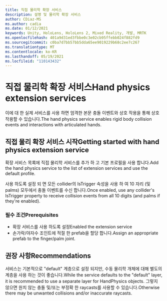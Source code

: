 ```yaml
---
title: 직접 물리학 확장 서비스
description: 설명 및 물리학 확장 서비스
author: CDiaz-MS
ms.author: cadia
ms.date: 01/12/2021
keywords: Unity, HoloLens, HoloLens 2, Mixed Reality, 개발, MRTK
ms.openlocfilehash: 401a9d31ed3fbbe0c3e02cb95ffebb024f882fd9
ms.sourcegitcommit: c0ba7d7bb57bb5dda65ee9019229b68c2ee7c267
ms.translationtype: MT
ms.contentlocale: ko-KR
ms.lasthandoff: 05/19/2021
ms.locfileid: "110143432"
---
```

# <a name="hand-physics-extension-services"></a><span data-ttu-id="1d1d8-104">직접 물리학 확장 서비스</span><span class="sxs-lookup"><span data-stu-id="1d1d8-104">Hand physics extension services</span></span>

<span data-ttu-id="1d1d8-105">이에 대 한 실제 서비스를 사용 하면 엄격한 본문 충돌 이벤트와 상호 작용을 통해 상호 작용할 수 있습니다.</span><span class="sxs-lookup"><span data-stu-id="1d1d8-105">The hand physics service enables rigid body collision events and interactions with articulated hands.</span></span>

## <a name="getting-started-with-hand-physics-extension-service"></a><span data-ttu-id="1d1d8-106">직접 물리 확장 서비스 시작</span><span class="sxs-lookup"><span data-stu-id="1d1d8-106">Getting started with hand physics extension service</span></span>

<span data-ttu-id="1d1d8-107">확장 서비스 목록에 직접 물리학 서비스를 추가 하 고 기본 프로필을 사용 합니다.</span><span class="sxs-lookup"><span data-stu-id="1d1d8-107">Add the hand physics service to the list of extension services and use the default profile.</span></span>

<span data-ttu-id="1d1d8-108">사용 하도록 설정 되 면 모든 collider의 IsTrigger 속성을 사용 하 여 10 자리 (및 palms) 모두에서 충돌 이벤트를 수신 합니다.</span><span class="sxs-lookup"><span data-stu-id="1d1d8-108">Once enabled, use any collider's IsTrigger property to receive collision events from all 10 digits (and palms if they're enabled).</span></span>

### <a name="prerequisites"></a><span data-ttu-id="1d1d8-109">필수 조건</span><span class="sxs-lookup"><span data-stu-id="1d1d8-109">Prerequisites</span></span>

- <span data-ttu-id="1d1d8-110">확장 서비스를 사용 하도록 설정</span><span class="sxs-lookup"><span data-stu-id="1d1d8-110">Enabled the extension service</span></span>
- <span data-ttu-id="1d1d8-111">손가락/야자수 조인트에 적절 한 prefab을 할당 합니다.</span><span class="sxs-lookup"><span data-stu-id="1d1d8-111">Assign an appropriate prefab to the finger/palm joint.</span></span>

## <a name="recommendations"></a><span data-ttu-id="1d1d8-112">권장 사항</span><span class="sxs-lookup"><span data-stu-id="1d1d8-112">Recommendations</span></span>

<span data-ttu-id="1d1d8-113">서비스는 기본적으로 "default" 계층으로 설정 되지만, 수동 물리학 개체에 대해 별도의 계층을 사용 하는 것이 좋습니다.</span><span class="sxs-lookup"><span data-stu-id="1d1d8-113">While the service defaults to the "default" layer, it is recommended to use a separate layer for HandPhysics objects.</span></span> <span data-ttu-id="1d1d8-114">그렇지 않으면 원치 않는 충돌 및/또는 부정확 한 raycasts를 사용할 수 있습니다.</span><span class="sxs-lookup"><span data-stu-id="1d1d8-114">Otherwise there may be unwanted collisions and/or inaccurate raycasts.</span></span>
